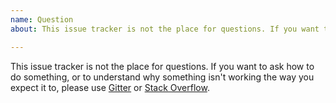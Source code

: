 ```yaml
---
name: Question
about: This issue tracker is not the place for questions. If you want to ask how to do something, or to understand why something isn't working the way you expect it to, please use https://gitter.im/openzipkin/zipkin or https://stackoverflow.com/questions/tagged/zipkin.

---
```


This issue tracker is not the place for questions. If you want to ask how to do something, or to understand why something isn't working the way you expect it to, please use [Gitter](https://gitter.im/openzipkin/zipkin) or [Stack Overflow](https://stackoverflow.com/questions/tagged/zipkin).


